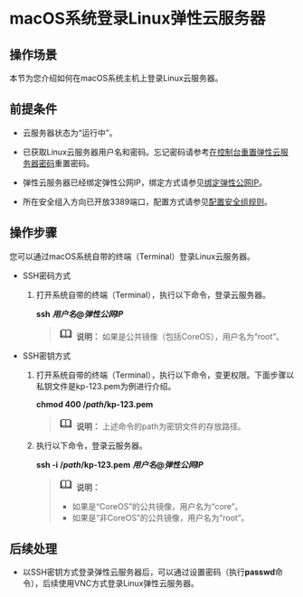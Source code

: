 # macOS系统登录Linux弹性云服务器<a name="ecs_03_0194"></a>

## 操作场景<a name="section4777132715121"></a>

本节为您介绍如何在macOS系统主机上登录Linux云服务器。

## 前提条件<a name="section796403214133"></a>

-   云服务器状态为“运行中”。
-   已获取Linux云服务器用户名和密码。忘记密码请参考[在控制台重置弹性云服务器密码](在控制台重置弹性云服务器密码.md)重置密码。
-   弹性云服务器已经绑定弹性公网IP，绑定方式请参见[绑定弹性公网IP](绑定弹性公网IP.md)。

-   所在安全组入方向已开放3389端口，配置方式请参见[配置安全组规则](配置安全组规则.md)。

## 操作步骤<a name="section13366111713156"></a>

您可以通过macOS系统自带的终端（Terminal）登录Linux云服务器。

-   SSH密码方式
    1.  打开系统自带的终端（Terminal），执行以下命令，登录云服务器。

        **ssh** _**用户名**_**@_弹性公网IP_**

        >![](public_sys-resources/icon-note.gif) **说明：** 
        >如果是公共镜像（包括CoreOS），用户名为“root”。


-   SSH密钥方式
    1.  打开系统自带的终端（Terminal），执行以下命令，变更权限。下面步骤以私钥文件是kp-123.pem为例进行介绍。

        **chmod 400 /_path_/kp-123.pem**

        >![](public_sys-resources/icon-note.gif) **说明：** 
        >上述命令的path为密钥文件的存放路径。

    2.  执行以下命令，登录云服务器。

        **ssh -i** **/_path_/kp-123.pem** _**用户名**_**@_弹性公网IP_**

        >![](public_sys-resources/icon-note.gif) **说明：** 
        >-   如果是“CoreOS”的公共镜像，用户名为“core”。
        >-   如果是“非CoreOS”的公共镜像，用户名为“root”。



## 后续处理<a name="section51158488121525"></a>

-   以SSH密钥方式登录弹性云服务器后，可以通过设置密码（执行**passwd**命令），后续使用VNC方式登录Linux弹性云服务器。

